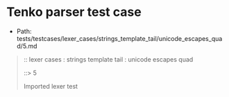 # Tenko parser test case

- Path: tests/testcases/lexer_cases/strings_template_tail/unicode_escapes_quad/5.md

> :: lexer cases : strings template tail : unicode escapes quad
>
> ::> 5
>
> Imported lexer test
>
> <template tail> unicode escapes with invalid content

## FAIL

## Input

`````js
`${"-->"}\uxxxx`
`````

## Output

_Note: the whole output block is auto-generated. Manual changes will be overwritten!_

Below follow outputs in four parsing modes: sloppy mode, strict mode script goal, module goal, web compat mode (always sloppy).

Note that the output parts are auto-generated by the test runner to reflect actual result.

### Sloppy mode

Parsed with script goal and as if the code did not start with strict mode header.

`````
throws: Parser error!
  Template contained an illegal escape, these are only allowed in _tagged_ templates in >=ES2018

`${"-->"}\uxxxx`
        ^------- error
`````

### Strict mode

Parsed with script goal but as if it was starting with `"use strict"` at the top.

_Output same as sloppy mode._

### Module goal

Parsed with the module goal.

_Output same as sloppy mode._

### Web compat mode

Parsed in sloppy script mode but with the web compat flag enabled.

_Output same as sloppy mode._
